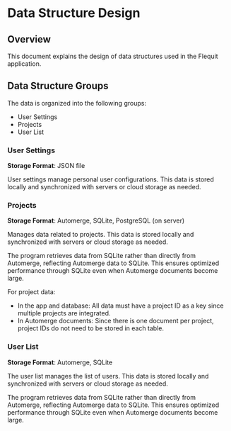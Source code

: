 # Data Structure Design

## Overview

This document explains the design of data structures used in the Flequit application.

## Data Structure Groups

The data is organized into the following groups:

- User Settings
- Projects
- User List

### User Settings

**Storage Format**: JSON file

User settings manage personal user configurations.
This data is stored locally and synchronized with servers or cloud storage as needed.

### Projects

**Storage Format**: Automerge, SQLite, PostgreSQL (on server)

Manages data related to projects.
This data is stored locally and synchronized with servers or cloud storage as needed.

The program retrieves data from SQLite rather than directly from Automerge, reflecting Automerge data to SQLite.
This ensures optimized performance through SQLite even when Automerge documents become large.

For project data:
- In the app and database: All data must have a project ID as a key since multiple projects are integrated.
- In Automerge documents: Since there is one document per project, project IDs do not need to be stored in each table.

### User List

**Storage Format**: Automerge, SQLite

The user list manages the list of users.
This data is stored locally and synchronized with servers or cloud storage as needed.

The program retrieves data from SQLite rather than directly from Automerge, reflecting Automerge data to SQLite.
This ensures optimized performance through SQLite even when Automerge documents become large.
